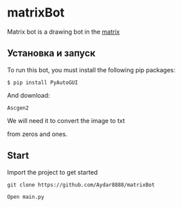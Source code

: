 # matrixBot
Matrix bot is a drawing bot in the [matrix](https://youtube.com/channel/UCKbZXPc-xMfoQFFM3rYk7VA)

## Установка и запуск

To run this bot, you must install the following pip packages:

```
$ pip install PyAutoGUI
```

And download:

```
Ascgen2
```

We will need it to convert the image to txt 

from zeros and ones.

## Start


Import the project to get started
```
git clone https://github.com/Aydar8888/matrixBot
```

```Open main.py```



